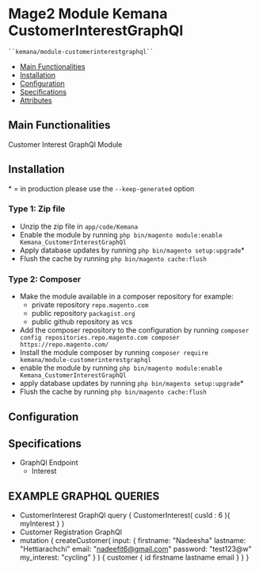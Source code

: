# Mage2 Module Kemana CustomerInterestGraphQl

    ``kemana/module-customerinterestgraphql``

 - [Main Functionalities](#markdown-header-main-functionalities)
 - [Installation](#markdown-header-installation)
 - [Configuration](#markdown-header-configuration)
 - [Specifications](#markdown-header-specifications)
 - [Attributes](#markdown-header-attributes)


## Main Functionalities
Customer Interest GraphQl Module

## Installation
\* = in production please use the `--keep-generated` option

### Type 1: Zip file

 - Unzip the zip file in `app/code/Kemana`
 - Enable the module by running `php bin/magento module:enable Kemana_CustomerInterestGraphQl`
 - Apply database updates by running `php bin/magento setup:upgrade`\*
 - Flush the cache by running `php bin/magento cache:flush`

### Type 2: Composer

 - Make the module available in a composer repository for example:
    - private repository `repo.magento.com`
    - public repository `packagist.org`
    - public github repository as vcs
 - Add the composer repository to the configuration by running `composer config repositories.repo.magento.com composer https://repo.magento.com/`
 - Install the module composer by running `composer require kemana/module-customerinterestgraphql`
 - enable the module by running `php bin/magento module:enable Kemana_CustomerInterestGraphQl`
 - apply database updates by running `php bin/magento setup:upgrade`\*
 - Flush the cache by running `php bin/magento cache:flush`


## Configuration




## Specifications

 - GraphQl Endpoint
	- Interest


## EXAMPLE GRAPHQL QUERIES

- CustomerInterest GraphQl
  query {
  CustomerInterest(
  cusId : 6
  ){
  myInterest
  }
  }
- Customer Registration GraphQl
- mutation {
  createCustomer(
  input: {
  firstname: "Nadeesha"
  lastname: "Hettiarachchi"
  email: "nadeefit6@gmail.com"
  password: "test123@w"
  my_interest: "cycling"
  }
  ) {
  customer {
  id
  firstname
  lastname
  email
  }
  }
  }



